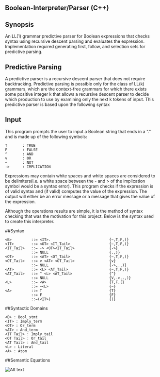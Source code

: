 ## Boolean-Interpreter/Parser (C++)

## Synopsis

An LL(1) grammar predictive parser for Boolean expressions that checks syntax using recursive descent parsing and
evaluates the expression. Implementation required generating first, follow, and selection sets for predictive parsing.


## Predictive Parsing

A predictive parser is a recursive descent parser that does not require backtracking. Predictive parsing is possible only for the class of LL(k) grammars, which are the context-free grammars for which there exists some positive integer k that allows a recursive descent parser to decide which production to use by examining only the next k tokens of input. This predictive parser is based upon the following syntax  


## Input

This program prompts the user to input a Boolean string that ends in a "." and is made up of the following symbols:

```
T		: TRUE
F		: FALSE
^		: AND
v		: OR
~		: NOT
->		: IMPLICATION
```

Expressions may contain white spaces and white spaces are considered to be delimiters(i.e. a white space between the - and > of the implication symbol would be a syntax error). This program checks if the expression is of valid syntax and (if valid) computes the value of the expression. The output will either be an error message or a message that gives the value of the expression.

Although the operations results are simple, it is the method of syntax checking that was the motivation for this project. Below is the syntax used to create this interpreter. 

##Syntax

```
<B> 		::= <IT>. 							{~,T,F,(}
<IT> 		::= <OT> <IT_Tail>	 				{~,T,F,(}
<IT_Tail> 	::= -> <OT><IT_Tail>				{->}
			::= NULL							{.,)}
<OT> 		::= <AT> <OT_Tail>					{~,T,F,(}
<OT_Tail> 	::= v <AT> <OT_Tail>				{v}
			::= NULL							{->,.,)}
<AT> 		::= <L> <AT_Tail> 					{~,T,F,(}
<AT_Tail>	::= ^ <L> <AT_Tail> 				{^}
			::= NULL							{V,->,.,)}
<L> 		::= <A>								{T,F,(}
			::= ~<L>							{~}
<A>			::= T								{T}
			::= F								{F}
			::=(<IT>)							{(}
```

##Syntactic Domains

```
<B> : Bool_stmt
<IT> : Imply_term
<OT> : Or_term
<AT> : And_term
<IT Tail> : Imply_tail
<OT Tail> : Or_tail
<AT Tail> : And_tail
<L> : Literal
<A> : Atom
```

##Semantic Equations

![Alt text](https://imgur.com/S9xFRnW "Click Here for Image")



